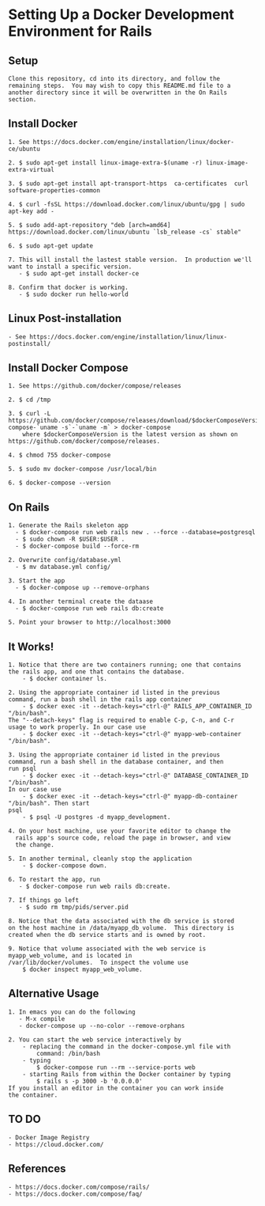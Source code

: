 # Setting Up a Docker Development Environment for Rails


## Setup
	Clone this repository, cd into its directory, and follow the
    remaining steps.  You may wish to copy this README.md file to a
    another directory since it will be overwritten in the On Rails
    section.


## Install Docker 
	1. See https://docs.docker.com/engine/installation/linux/docker-ce/ubuntu

	2. $ sudo apt-get install linux-image-extra-$(uname -r) linux-image-extra-virtual

	3. $ sudo apt-get install apt-transport-https  ca-certificates  curl  software-properties-common

	4. $ curl -fsSL https://download.docker.com/linux/ubuntu/gpg | sudo apt-key add -

	5. $ sudo add-apt-repository "deb [arch=amd64] https://download.docker.com/linux/ubuntu `lsb_release -cs` stable"

	6. $ sudo apt-get update

	7. This will install the lastest stable version.  In production we'll want to install a specific version.
	   - $ sudo apt-get install docker-ce

	8. Confirm that docker is working.
	   - $ sudo docker run hello-world


## Linux Post-installation
	- See https://docs.docker.com/engine/installation/linux/linux-postinstall/
	

## Install Docker Compose
	1. See https://github.com/docker/compose/releases
	
	2. $ cd /tmp
	
	3. $ curl -L https://github.com/docker/compose/releases/download/$dockerComposeVersion/docker-compose-`uname -s`-`uname -m` > docker-compose 
		where $dockerComposeVersion is the latest version as shown on https://github.com/docker/compose/releases.

	4. $ chmod 755 docker-compose

	5. $ sudo mv docker-compose /usr/local/bin

	6. $ docker-compose --version


## On Rails
	1. Generate the Rails skeleton app
	  - $ docker-compose run web rails new . --force --database=postgresql
	  - $ sudo chown -R $USER:$USER .
	  - $ docker-compose build --force-rm

	2. Overwrite config/database.yml
	  - $ mv database.yml config/

	3. Start the app
	  - $ docker-compose up --remove-orphans

	4. In another terminal create the dataase
	  - $ docker-compose run web rails db:create

	5. Point your browser to http://localhost:3000


## It Works!
	1. Notice that there are two containers running; one that contains
	the rails app, and one that contains the database.
		- $ docker container ls.

	2. Using the appropriate container id listed in the previous
	command, run a bash shell in the rails app container
		- $ docker exec -it --detach-keys="ctrl-@" RAILS_APP_CONTAINER_ID "/bin/bash".
	The "--detach-keys" flag is required to enable C-p, C-n, and C-r
	usage to work properly. In our case use
		- $ docker exec -it --detach-keys="ctrl-@" myapp-web-container "/bin/bash".

	3. Using the appropriate container id listed in the previous
	command, run a bash shell in the database container, and then
	run psql
		- $ docker exec -it --detach-keys="ctrl-@" DATABASE_CONTAINER_ID "/bin/bash".
	In our case use
		- $ docker exec -it --detach-keys="ctrl-@" myapp-db-container "/bin/bash". Then start
	psql
		- $ psql -U postgres -d myapp_development.

	4. On your host machine, use your favorite editor to change the
      rails app's source code, reload the page in browser, and view
      the change.

	5. In another terminal, cleanly stop the application
		- $ docker-compose down.

	6. To restart the app, run
	   - $ docker-compose run web rails db:create.

	7. If things go left
	   - $ sudo rm tmp/pids/server.pid

	8. Notice that the data associated with the db service is stored
	on the host machine in /data/myapp_db_volume.  This directory is
	created when the db service starts and is owned by root.

	9. Notice that volume associated with the web service is
	myapp_web_volume, and is located in
	/var/lib/docker/volumes.  To inspect the volume use
		$ docker inspect myapp_web_volume.


## Alternative Usage
	1. In emacs you can do the following
	   - M-x compile
	   - docker-compose up --no-color --remove-orphans
	
	2. You can start the web service interactively by
		- replacing the command in the docker-compose.yml file with
			command: /bin/bash
		- typing
			$ docker-compose run --rm --service-ports web
		- starting Rails from within the Docker container by typing
			$ rails s -p 3000 -b '0.0.0.0'
	If you install an editor in the container you can work inside
	the container.
	  
	  
## TO DO
	- Docker Image Registry
	- https://cloud.docker.com/


## References
	- https://docs.docker.com/compose/rails/
	- https://docs.docker.com/compose/faq/
